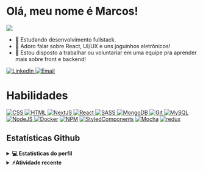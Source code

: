 <h1> Olá, meu nome é Marcos!</h1>

<p>
  <a href="https://github.com/DenverCoder1/readme-typing-svg"><img src="https://readme-typing-svg.herokuapp.com?&font=IBM+Plex+Sans&color=abcdef&size=20&lines=Sou+desenvolvedor+fullstack!;Sou+desenvolvedor+front+end!;Sou+desenvolvedor+back+end!" /></a>
</p>

- 💼 Estudando desenvolvimento fullstack.
- 💬 Adoro falar sobre React, UI/UX e uns joguinhos eletrônicos!
- 👯 Estou disposto a trabalhar ou voluntariar em uma equipe pra aprender mais sobre front e backend!

<a href="https://www.linkedin.com/in/marcosestevaobs/" target="_blank">
  <img alt="LinkedIn" src="https://img.shields.io/badge/LinkedIn-0077B5?style=for-the-badge&logo=linkedin&logoColor=white">
</a>
<a href="mailto: dusdoom.dev@gmail.com" target="_blank">
  <img alt="Email" src="https://img.shields.io/badge/Gmail-D14836?style=for-the-badge&logo=gmail&logoColor=white">
</a>


<h1>Habilidades</h1>
<a href="#">
  <img alt="CSS" src="https://img.shields.io/badge/CSS3-1572B6?style=for-the-badge&logo=css3&logoColor=white">
</a>
<a href="#">
  <img alt="HTML" src="https://img.shields.io/badge/HTML5-E34F26?style=for-the-badge&logo=html5&logoColor=white">
</a>
<a href="https://nextjs.org" target="_blank">
  <img alt="NextJS" src="https://img.shields.io/badge/next.js-000000?style=for-the-badge&logo=nextdotjs&logoColor=white">
</a>
<a href="https://pt-br.reactjs.org" target="_blank">
  <img alt="React" src="https://img.shields.io/badge/React-20232A?style=for-the-badge&logo=react&logoColor=61DAFB">
</a>
<a href="https://sass-lang.com" target="_blank">
  <img alt="SASS" src="https://img.shields.io/badge/Sass-CC6699?style=for-the-badge&logo=sass&logoColor=white">
</a>
<a href="https://www.mongodb.com/pt-br" target="_blank">
  <img alt="MongoDB" src="https://img.shields.io/badge/MongoDB-4EA94B?style=for-the-badge&logo=mongodb&logoColor=white">
</a>
<a href="https://git-scm.com" target="_blank">
  <img alt="Git" src="https://img.shields.io/badge/GIT-E44C30?style=for-the-badge&logo=git&logoColor=white">
</a>
<a href="https://www.mysql.com/"><img alt="MySQL" src="https://img.shields.io/badge/MySQL-005C84?style=for-the-badge&logo=mysql&logoColor=white"></a>
<a href="https://nodejs.org/en/" target="_blank">
  <img alt="NodeJS" src="https://img.shields.io/badge/Node.js-339933?style=for-the-badge&logo=nodedotjs&logoColor=white">
</a>
<a href="https://www.docker.com/"><img alt="Docker" src="https://img.shields.io/badge/Docker-2CA5E0?style=for-the-badge&logo=docker&logoColor=white"></a>
<a href="https://www.npmjs.com"><img alt="NPM" src="https://img.shields.io/badge/npm-CB3837?style=for-the-badge&logo=npm&logoColor=white"></a>
<a href="https://styled-components.com"><img alt="StyledComponents" src="https://img.shields.io/badge/styled--components-DB7093?style=for-the-badge&logo=styled-components&logoColor=white"></a>
<a href="https://mochajs.org"><img alt="Mocha" src="https://img.shields.io/badge/Mocha-8D6748?style=for-the-badge&logo=Mocha&logoColor=white"></a>
<a href="https://redux.js.org"><img alt="redux" src="https://img.shields.io/badge/Redux-593D88?style=for-the-badge&logo=redux&logoColor=white"></a>																	     
<h2> Estatísticas Github</h2>

<details> 
  <summary><b>💻 Estatísticas do perfil</b></summary>
  <br/>
  <p align="center">
    <a href="https://github.com/anuraghazra/github-readme-stats"><img alt="Marcosastha''s Github Stats" src="https://github-readme-stats.vercel.app/api?username=marcosebsilva&show_icons=true&count_private=true&theme=algolia" height="192px"/></a>
<br/>
  &nbsp;
	  <img src="https://github-readme-stats.vercel.app/api/top-langs?username=marcosebsilva&show_icons=true&locale=en&layout=compact&theme=algolia" alt="aastha12" height="192px"/>
  <br/>
  </p>
</details>


<details>
  <summary><b>⚡Atividade recente </b></summary>
  <br/>
   <a href="https://github.com/aastha12"><img alt="Marcos's Activity Graph" src="https://activity-graph.herokuapp.com/graph?username=marcosebsilva&custom_title=Marcos%20Contribution%20Graph&theme=react-dark" /></a>
  <br/>

</details>

<br/>




[//]: # (Template feito por aastha12 - https://github.com/aastha12)

